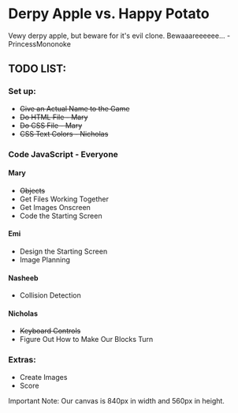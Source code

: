 # Derpy Apple vs. Happy Potato

Vewy derpy apple, but beware for it's evil clone. Bewaaareeeeee... -PrincessMononoke


## TODO LIST:


### Set up:
* ~~Give an Actual Name to the Game~~
* ~~Do HTML File - Mary~~
* ~~Do CSS File - Mary~~
* ~~CSS Text Colors - Nicholas~~


### Code JavaScript - Everyone

#### Mary
* ~~Objects~~
* Get Files Working Together
* Get Images Onscreen
* Code the Starting Screen

#### Emi
* Design the Starting Screen
* Image Planning

#### Nasheeb
* Collision Detection

#### Nicholas
* ~~Keyboard Controls~~
* Figure Out How to Make Our Blocks Turn


### Extras:
* Create Images
* Score

Important Note: Our canvas is 840px in width and 560px in height.
